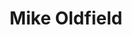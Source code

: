 ---
title: "Mike Oldfield"
summary: "Michael Gordon \"Mike\" Oldfield is an English multi-instrumentalist musician and composer, working a style that blends progressive rock, folk, ethnic or world music, classical music, electronic music, New Age, and more recently, dance. His music is often elaborate and complex in nature. He is best known for his hit 1973 album *Tubular Bells*, which established Virgin Records, and for his 1983 hit single \"Moonlight Shadow\". He is also well known for his hit rendition of the Christmas piece, \"In Dulci Jubilo\". Father to & Brother of and ."
image: "mike-oldfield.jpg"
---